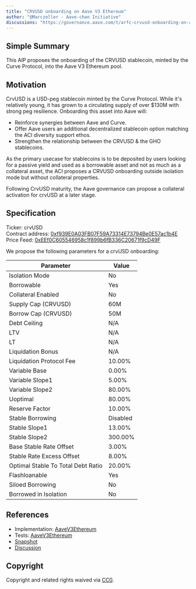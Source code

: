 ```yaml
---
title: "CRVUSD onboarding on Aave V3 Ethereum"
author: "@Marczeller - Aave-chan Initiative"
discussions: "https://governance.aave.com/t/arfc-crvusd-onboarding-on-aave-v3-ethereum-pool/15161"
---
```


## Simple Summary

This AIP proposes the onboarding of the CRVUSD stablecoin, minted by the Curve Protocol, into the Aave V3 Ethereum pool.

## Motivation

CrvUSD is a USD-peg stablecoin minted by the Curve Protocol. While it's relatively young, it has grown to a circulating supply of over $130M with strong peg resilience. Onboarding this asset into Aave will:

- Reinforce synergies between Aave and Curve.
- Offer Aave users an additional decentralized stablecoin option matching the ACI diversity support ethos.
- Strengthen the relationship between the CRVUSD & the GHO stablecoins.

As the primary usecase for stablecoins is to be deposited by users looking for a passive yield and used as a borrowable asset and not as much as a collateral asset, the ACI proposes a CRVUSD onboarding outside isolation mode but without collateral properties.

Following CrvUSD maturity, the Aave governance can propose a collateral activation for crvUSD at a later stage.

## Specification

Ticker: crvUSD  
Contract address: [0xf939E0A03FB07F59A73314E73794Be0E57ac1b4E](https://etherscan.io/token/0xf939E0A03FB07F59A73314E73794Be0E57ac1b4E)  
Price Feed: [0xEEf0C605546958c1f899b6fB336C20671f9cD49F](https://etherscan.io/address/0xEEf0C605546958c1f899b6fB336C20671f9cD49F)

We propose the following parameters for a crvUSD onboarding:

| Parameter                          | Value    |
| ---------------------------------- | -------- |
| Isolation Mode                     | No       |
| Borrowable                         | Yes      |
| Collateral Enabled                 | No       |
| Supply Cap (CRVUSD)                | 60M      |
| Borrow Cap (CRVUSD)                | 50M      |
| Debt Ceiling                       | N/A      |
| LTV                                | N/A      |
| LT                                 | N/A      |
| Liquidation Bonus                  | N/A      |
| Liquidation Protocol Fee           | 10.00%   |
| Variable Base                      | 0.00%    |
| Variable Slope1                    | 5.00%    |
| Variable Slope2                    | 80.00%   |
| Uoptimal                           | 80.00%   |
| Reserve Factor                     | 10.00%   |
| Stable Borrowing                   | Disabled |
| Stable Slope1                      | 13.00%   |
| Stable Slope2                      | 300.00%  |
| Base Stable Rate Offset            | 3.00%    |
| Stable Rate Excess Offset          | 8.00%    |
| Optimal Stable To Total Debt Ratio | 20.00%   |
| Flashloanable                      | Yes      |
| Siloed Borrowing                   | No       |
| Borrowed in Isolation              | No       |

## References

- Implementation: [AaveV3Ethereum](https://github.com/bgd-labs/aave-proposals-v3/blob/1e5d9e78ec397ee3280c75d87e0880104c6df9dd/src/20231116_AaveV3Ethereum_CRVUSDOnboardingOnAaveV3Ethereum/AaveV3Ethereum_CRVUSDOnboardingOnAaveV3Ethereum_20231116.sol)
- Tests: [AaveV3Ethereum](https://github.com/bgd-labs/aave-proposals-v3/blob/1e5d9e78ec397ee3280c75d87e0880104c6df9dd/src/20231116_AaveV3Ethereum_CRVUSDOnboardingOnAaveV3Ethereum/AaveV3Ethereum_CRVUSDOnboardingOnAaveV3Ethereum_20231116.t.sol)
- [Snapshot](https://snapshot.org/#/aave.eth/proposal/0xbc10b43fccd3954f02c9df774ba6f8335268727b999660738ae37a1b9d5b969e)
- [Discussion](https://governance.aave.com/t/arfc-crvusd-onboarding-on-aave-v3-ethereum-pool/15161)

## Copyright

Copyright and related rights waived via [CC0](https://creativecommons.org/publicdomain/zero/1.0/).
